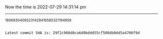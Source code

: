Now the time is 2022-07-29 14:31:14 pm

---

<small>18968304095231428416585321194859</small>

```txt

Latest commit SHA is: 29f2c960d0ca6d9bddd55cf508db0dd5a4706f9d
```
